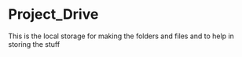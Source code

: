 # Project_Drive
This is the local storage for making the folders and files and to help in storing the stuff
